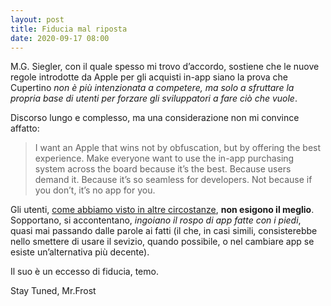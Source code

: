 ```yaml
---
layout: post
title: Fiducia mal riposta
date: 2020-09-17 08:00
---
```


M.G. Siegler, con il quale spesso mi trovo d’accordo, sostiene che le nuove regole introdotte da Apple per gli acquisti in-app siano la prova che Cupertino *non è più intenzionata a competere, ma solo a sfruttare la propria base di utenti per forzare gli sviluppatori a fare ciò che vuole*.

Discorso lungo e complesso, ma una considerazione non mi convince affatto:

> I want an Apple that wins not by obfuscation, but by offering the best experience. Make everyone want to use the in-app purchasing system across the board because it’s the best. Because users demand it. Because it’s so seamless for developers. Not because if you don’t, it’s no app for you.

Gli utenti, [come abbiamo visto in altre circostanze](https://mrfrost80.github.io/2020/07/11/Moral-suasion/), **non esigono il meglio**. Sopportano, si accontentano, *ingoiano il rospo di app fatte con i piedi*, quasi mai passando dalle parole ai fatti (il che, in casi simili, consisterebbe nello smettere di usare il sevizio, quando possibile, o nel cambiare app se esiste un’alternativa più decente).

Il suo è un eccesso di fiducia, temo.

Stay Tuned, Mr.Frost 